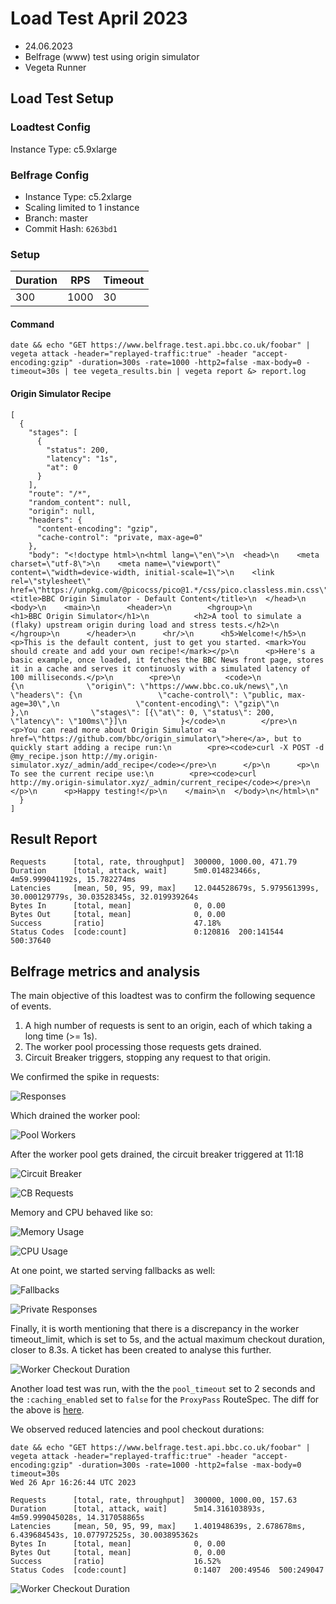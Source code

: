 # Load Test April 2023

- 24.06.2023
- Belfrage (www) test using origin simulator
- Vegeta Runner

## Load Test Setup

### Loadtest Config

Instance Type: c5.9xlarge

### Belfrage Config

- Instance Type: c5.2xlarge
- Scaling limited to 1 instance
- Branch: master 
- Commit Hash: `6263bd1`

### Setup

| Duration | RPS  | Timeout |
|----------|------|---------|
| 300      | 1000 | 30      |

#### Command

```
date && echo "GET https://www.belfrage.test.api.bbc.co.uk/foobar" | vegeta attack -header="replayed-traffic:true" -header "accept-encoding:gzip" -duration=300s -rate=1000 -http2=false -max-body=0 -timeout=30s | tee vegeta_results.bin | vegeta report &> report.log
```

#### Origin Simulator Recipe

```
[
  {
    "stages": [
      {
        "status": 200,
        "latency": "1s",
        "at": 0
      }
    ],
    "route": "/*",
    "random_content": null,
    "origin": null,
    "headers": {
      "content-encoding": "gzip",
      "cache-control": "private, max-age=0"
    },
    "body": "<!doctype html>\n<html lang=\"en\">\n  <head>\n    <meta charset=\"utf-8\">\n    <meta name=\"viewport\" content=\"width=device-width, initial-scale=1\">\n    <link rel=\"stylesheet\" href=\"https://unpkg.com/@picocss/pico@1.*/css/pico.classless.min.css\">\n    <title>BBC Origin Simulator - Default Content</title>\n  </head>\n  <body>\n    <main>\n      <header>\n        <hgroup>\n          <h1>BBC Origin Simulator</h1>\n          <h2>A tool to simulate a (flaky) upstream origin during load and stress tests.</h2>\n        </hgroup>\n      </header>\n      <hr/>\n      <h5>Welcome!</h5>\n      <p>This is the default content, just to get you started. <mark>You should create and add your own recipe!</mark></p>\n      <p>Here's a basic example, once loaded, it fetches the BBC News front page, stores it in a cache and serves it continuosly with a simulated latency of 100 milliseconds.</p>\n        <pre>\n          <code>\n            {\n              \"origin\": \"https://www.bbc.co.uk/news\",\n              \"headers\": {\n                 \"cache-control\": \"public, max-age=30\",\n                 \"content-encoding\": \"gzip\"\n              },\n              \"stages\": [{\"at\": 0, \"status\": 200, \"latency\": \"100ms\"}]\n            }</code>\n        </pre>\n      <p>You can read more about Origin Simulator <a href=\"https://github.com/bbc/origin_simulator\">here</a>, but to quickly start adding a recipe run:\n        <pre><code>curl -X POST -d @my_recipe.json http://my.origin-simulator.xyz/_admin/add_recipe</code></pre>\n      </p>\n      <p>\n        To see the current recipe use:\n        <pre><code>curl http://my.origin-simulator.xyz/_admin/current_recipe</code></pre>\n      </p>\n      <p>Happy testing!</p>\n    </main>\n  </body>\n</html>\n"
  }
]
```

## Result Report
```
Requests      [total, rate, throughput]  300000, 1000.00, 471.79
Duration      [total, attack, wait]      5m0.014823466s, 4m59.999041192s, 15.782274ms
Latencies     [mean, 50, 95, 99, max]    12.044528679s, 5.979561399s, 30.000129779s, 30.03528345s, 32.019939264s
Bytes In      [total, mean]              0, 0.00
Bytes Out     [total, mean]              0, 0.00
Success       [ratio]                    47.18%
Status Codes  [code:count]               0:120816  200:141544  500:37640
```

## Belfrage metrics and analysis

The main objective of this loadtest was to confirm the following sequence of events.

1. A high number of requests is sent to an origin, each of which taking a long time (>= 1s).
2. The worker pool processing those requests gets drained.
3. Circuit Breaker triggers, stopping any request to that origin.

We confirmed the spike in requests:

![Responses](./img/2023-04-26/BelfrageResponsesAll.png)


Which drained the worker pool:

![Pool Workers](./img/2023-04-26/PoolWorkers.png)

After the worker pool gets drained, the circuit breaker triggered at 11:18

![Circuit Breaker](./img/2023-04-26/CircuitBreaker.png)

![CB Requests](./img/2023-04-26/CircuitBreakerRequests.png)

Memory and CPU behaved like so:

![Memory Usage](./img/2023-04-26/MemoryUsage.png)

![CPU Usage](./img/2023-04-26/CPUUsage.png)

At one point, we started serving fallbacks as well:

![Fallbacks](./img/2023-04-26/BelfrageResponsesFallbacks.png)

![Private Responses](./img/2023-04-26/BelfrageResponsesPrivate.png)

Finally, it is worth mentioning that there is a discrepancy in the worker timeout_limit, which is set to 5s, and the actual maximum checkout duration, closer to 8.3s. A ticket has been created to analyse this further.

![Worker Checkout Duration](./img/2023-04-26/WorkerCheckoutDuration.png)

Another load test was run, with the the `pool_timeout` set to 2 seconds and the `:caching_enabled` set to `false` for the `ProxyPass` RouteSpec.
The diff for the above is [here](https://github.com/bbc/belfrage/compare/6263bd1db...3cde7422f).

We observed reduced latencies and pool checkout durations:
```
date && echo "GET https://www.belfrage.test.api.bbc.co.uk/foobar" | vegeta attack -header="replayed-traffic:true" -header "accept-encoding:gzip" -duration=300s -rate=1000 -http2=false -max-body=0 timeout=30s
Wed 26 Apr 16:26:44 UTC 2023

Requests      [total, rate, throughput]  300000, 1000.00, 157.63
Duration      [total, attack, wait]      5m14.316103893s, 4m59.999045028s, 14.317058865s
Latencies     [mean, 50, 95, 99, max]    1.401948639s, 2.678678ms, 6.439684543s, 10.077972525s, 30.003895362s
Bytes In      [total, mean]              0, 0.00
Bytes Out     [total, mean]              0, 0.00
Success       [ratio]                    16.52%
Status Codes  [code:count]               0:1407  200:49546  500:249047
```

![Worker Checkout Duration](./img/2023-04-26/FinchCheckoutMetrics.png)
